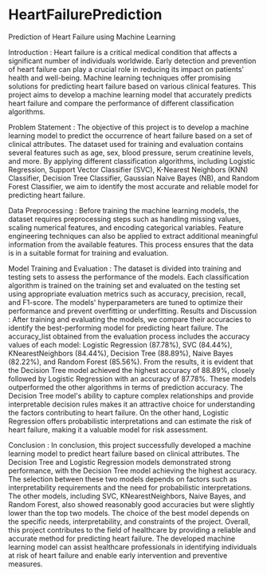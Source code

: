 # HeartFailurePrediction
Prediction of Heart Failure using Machine Learning

Introduction :
Heart failure is a critical medical condition that affects a significant number of individuals worldwide. Early detection and prevention of heart failure can play a crucial role in reducing its impact on patients' health and well-being. Machine learning techniques offer promising solutions for predicting heart failure based on various clinical features. This project aims to develop a machine learning model that accurately predicts heart failure and compare the performance of different classification algorithms.

Problem Statement :
The objective of this project is to develop a machine learning model to predict the occurrence of heart failure based on a set of clinical attributes. The dataset used for training and evaluation contains several features such as age, sex, blood pressure, serum creatinine levels, and more. By applying different classification algorithms, including Logistic Regression, Support Vector Classifier (SVC), K-Nearest Neighbors (KNN) Classifier, Decision Tree Classifier, Gaussian Naive Bayes (NB), and Random Forest Classifier, we aim to identify the most accurate and reliable model for predicting heart failure.

Data Preprocessing :
Before training the machine learning models, the dataset requires preprocessing steps such as handling missing values, scaling numerical features, and encoding categorical variables. Feature engineering techniques can also be applied to extract additional meaningful information from the available features. This process ensures that the data is in a suitable format for training and evaluation.

Model Training and Evaluation :
The dataset is divided into training and testing sets to assess the performance of the models. Each classification algorithm is trained on the training set and evaluated on the testing set using appropriate evaluation metrics such as accuracy, precision, recall, and F1-score. The models' hyperparameters are tuned to optimize their performance and prevent overfitting or underfitting.
Results and Discussion :
After training and evaluating the models, we compare their accuracies to identify the best-performing model for predicting heart failure. The accuracy_list obtained from the evaluation process includes the accuracy values of each model: Logistic Regression (87.78%), SVC (84.44%), KNearestNeighbors (84.44%), Decision Tree (88.89%), Naive Bayes (82.22%), and Random Forest (85.56%).
From the results, it is evident that the Decision Tree model achieved the highest accuracy of 88.89%, closely followed by Logistic Regression with an accuracy of 87.78%. These models outperformed the other algorithms in terms of prediction accuracy. The Decision Tree model's ability to capture complex relationships and provide interpretable decision rules makes it an attractive choice for understanding the factors contributing to heart failure. On the other hand, Logistic Regression offers probabilistic interpretations and can estimate the risk of heart failure, making it a valuable model for risk assessment.

Conclusion : 
In conclusion, this project successfully developed a machine learning model to predict heart failure based on clinical attributes. The Decision Tree and Logistic Regression models demonstrated strong performance, with the Decision Tree model achieving the highest accuracy. The selection between these two models depends on factors such as interpretability requirements and the need for probabilistic interpretations. The other models, including SVC, KNearestNeighbors, Naive Bayes, and Random Forest, also showed reasonably good accuracies but were slightly lower than the top two models. The choice of the best model depends on the specific needs, interpretability, and constraints of the project.
Overall, this project contributes to the field of healthcare by providing a reliable and accurate method for predicting heart failure. The developed machine learning model can assist healthcare professionals in identifying individuals at risk of heart failure and enable early intervention and preventive measures.

